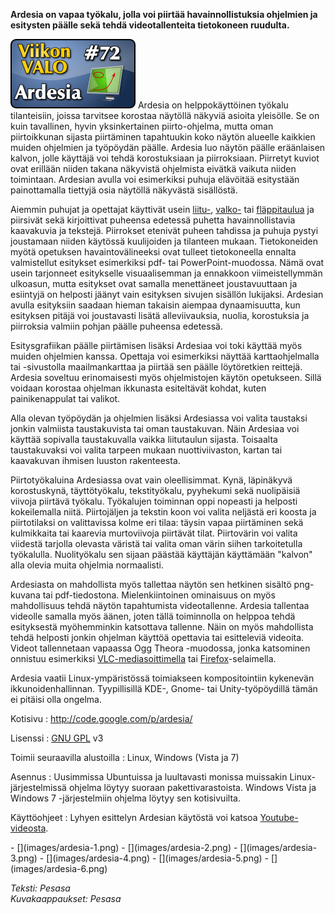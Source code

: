 <!--
Title: 2x20 Ardesia - Viikon VALO #72
Date: 2012/05/13
Pageimage: valo72-ardesia.png
Tags: Linux,Windows
-->

**Ardesia on vapaa työkalu, jolla voi piirtää havainnollistuksia
ohjelmien ja esitysten päälle sekä tehdä videotallenteita tietokoneen
ruudulta.**

![](images/valo72-ardesia.png "fig:valo72-ardesia.png") Ardesia on
helppokäyttöinen työkalu tilanteisiin, joissa tarvitsee korostaa
näytöllä näkyviä asioita yleisölle. Se on kuin tavallinen, hyvin
yksinkertainen piirto-ohjelma, mutta oman piirtoikkunan sijasta
piirtäminen tapahtuukin koko näytön alueelle kaikkien muiden ohjelmien
ja työpöydän päälle. Ardesia luo näytön päälle eräänlaisen kalvon, jolle
käyttäjä voi tehdä korostuksiaan ja piirroksiaan. Piirretyt kuviot ovat
erillään niiden takana näkyvistä ohjelmista eivätkä vaikuta niiden
toimintaan. Ardesian avulla voi esimerkiksi puhuja elävöitää esitystään
painottamalla tiettyjä osia näytöllä näkyvästä sisällöstä.

Aiemmin puhujat ja opettajat käyttivät usein
[liitu-](http://fi.wikipedia.org/wiki/Liitutaulu),
[valko-](http://fi.wikipedia.org/wiki/Valkotaulu) tai
[fläppitaulua](http://fi.wikipedia.org/wiki/Fl%C3%A4ppitaulu) ja
piirsivät sekä kirjoittivat puheensa edetessä puhetta havainnollistavia
kaavakuvia ja tekstejä. Piirrokset etenivät puheen tahdissa ja puhuja
pystyi joustamaan niiden käytössä kuulijoiden ja tilanteen mukaan.
Tietokoneiden myötä opetuksen havaintovälineeksi ovat tulleet
tietokoneella ennalta valmistellut esitykset esimerkiksi pdf- tai
PowerPoint-muodossa. Nämä ovat usein tarjonneet esitykselle
visuaalisemman ja ennakkoon viimeistellymmän ulkoasun, mutta esitykset
ovat samalla menettäneet joustavuuttaan ja esiintyjä on helposti jäänyt
vain esityksen sivujen sisällön lukijaksi. Ardesian avulla esityksiin
saadaan hieman takaisin aiempaa dynaamisuutta, kun esityksen pitäjä voi
joustavasti lisätä alleviivauksia, nuolia, korostuksia ja piirroksia
valmiin pohjan päälle puheensa edetessä.

Esitysgrafiikan päälle piirtämisen lisäksi Ardesiaa voi toki käyttää
myös muiden ohjelmien kanssa. Opettaja voi esimerkiksi näyttää
karttaohjelmalla tai -sivustolla maailmankarttaa ja piirtää sen päälle
löytöretkien reittejä. Ardesia soveltuu erinomaisesti myös ohjelmistojen
käytön opetukseen. Sillä voidaan korostaa ohjelman ikkunasta esiteltävät
kohdat, kuten painikenappulat tai valikot.

Alla olevan työpöydän ja ohjelmien lisäksi Ardesiassa voi valita
taustaksi jonkin valmiista taustakuvista tai oman taustakuvan. Näin
Ardesiaa voi käyttää sopivalla taustakuvalla vaikka liitutaulun sijasta.
Toisaalta taustakuvaksi voi valita tarpeen mukaan nuottiviivaston,
kartan tai kaavakuvan ihmisen luuston rakenteesta.

Piirtotyökaluina Ardesiassa ovat vain oleellisimmat. Kynä, läpinäkyvä
korostuskynä, täyttötyökalu, tekstityökalu, pyyhekumi sekä nuolipäisiä
viivoja piirtävä työkalu. Työkalujen toiminnan oppi nopeasti ja helposti
kokeilemalla niitä. Piirtojäljen ja tekstin koon voi valita neljästä eri
koosta ja piirtotilaksi on valittavissa kolme eri tilaa: täysin vapaa
piirtäminen sekä kulmikkaita tai kaarevia murtoviivoja piirtävät tilat.
Piirtovärin voi valita viidestä tarjolla olevasta väristä tai valita
oman värin siihen tarkoitetulla työkalulla. Nuolityökalu sen sijaan
päästää käyttäjän käyttämään "kalvon" alla olevia muita ohjelmia
normaalisti.

Ardesiasta on mahdollista myös tallettaa näytön sen hetkinen sisältö
png-kuvana tai pdf-tiedostona. Mielenkiintoinen ominaisuus on myös
mahdollisuus tehdä näytön tapahtumista videotallenne. Ardesia tallentaa
videolle samalla myös äänen, joten tällä toiminnolla on helppoa tehdä
esityksestä myöhemminkin katsottava tallenne. Näin on myös mahdollista
tehdä helposti jonkin ohjelman käyttöä opettavia tai esitteleviä
videoita. Videot tallennetaan vapaassa Ogg Theora -muodossa, jonka
katsominen onnistuu esimerkiksi
[VLC-mediasoittimella](VLC-mediasoitin "wikilink") tai
[Firefox](Firefox "wikilink")-selaimella.

Ardesia vaatii Linux-ympäristössä toimiakseen kompositointiin kykenevän
ikkunoidenhallinnan. Tyypillisillä KDE-, Gnome- tai Unity-työpöydillä
tämän ei pitäisi olla ongelma.

Kotisivu
:   <http://code.google.com/p/ardesia/>

Lisenssi
:   [GNU GPL](GNU_GPL) v3

Toimii seuraavilla alustoilla
:   Linux, Windows (Vista ja 7)

Asennus
:   Uusimmissa Ubuntuissa ja luultavasti monissa muissakin
    Linux-järjestelmissä ohjelma löytyy suoraan pakettivarastoista.
    Windows Vista ja Windows 7 -järjestelmiin ohjelma löytyy sen
    kotisivuilta.

Käyttöohjeet
:   Lyhyen esittelyn Ardesian käytöstä voi katsoa
    [Youtube-videosta](http://www.youtube.com/watch?v=4Wd8SsmIjzs).

<div class="psgallery" markdown="1">
-   [](images/ardesia-1.png)
-   [](images/ardesia-2.png)
-   [](images/ardesia-3.png)
-   [](images/ardesia-4.png)
-   [](images/ardesia-5.png)
-   [](images/ardesia-6.png)
</div>

*Teksti: Pesasa* <br />
*Kuvakaappaukset: Pesasa*
